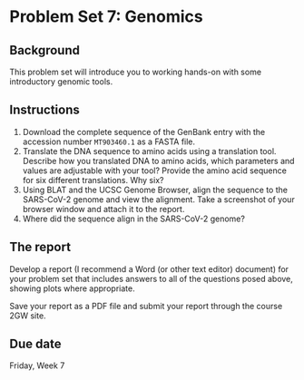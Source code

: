 # Problem Set 7: Genomics

## Background

This problem set will introduce you to working hands-on with some introductory genomic tools.

## Instructions

1. Download the complete sequence of the GenBank entry with the accession number `MT903460.1` as a FASTA file.
2. Translate the DNA sequence to amino acids using a translation tool. Describe how you translated DNA to amino acids, which parameters and values are adjustable with your tool?  Provide the amino acid sequence for six different translations.  Why six?
3. Using BLAT and the UCSC Genome Browser, align the sequence to the SARS-CoV-2 genome and view the alignment. Take a screenshot of your browser window and attach it to the report.
4. Where did the sequence align in the SARS-CoV-2 genome?

## The report

Develop a report (I recommend a Word (or other text editor) document) for your problem set that includes answers to all of the questions posed above, showing plots where appropriate.

Save your report as a PDF file and submit your report through the course 2GW site. 

## Due date

Friday, Week 7
